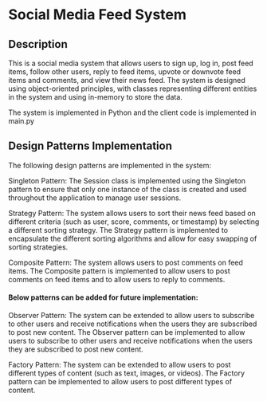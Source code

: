 

# Social Media Feed System

## Description
This is a social media system that allows users to sign up, log in, post feed items, follow other users, reply to feed items, upvote or downvote feed items and comments, and view their news feed. The system is designed using object-oriented principles, with classes representing different entities in the system and using in-memory to store the data.

The system is implemented in Python and the client code is implemented in main.py


## Design Patterns Implementation

The following design patterns are implemented in the system:

Singleton Pattern: The Session class is implemented using the Singleton pattern to ensure that only one instance of the class is created and used throughout the application to manage user sessions.

Strategy Pattern: The system allows users to sort their news feed based on different criteria (such as user, score, comments, or timestamp) by selecting a different sorting strategy. The Strategy pattern is implemented to encapsulate the different sorting algorithms and allow for easy swapping of sorting strategies.

Composite Pattern: The system allows users to post comments on feed items. The Composite pattern is implemented to allow users to post comments on feed items and to allow users to reply to comments.

#### Below patterns can be added for future implementation:

Observer Pattern: The system can be extended to allow users to subscribe to other users and receive notifications when the users they are subscribed to post new content. The Observer pattern can be implemented to allow users to subscribe to other users and receive notifications when the users they are subscribed to post new content.

Factory Pattern: The system can be extended to allow users to post different types of content (such as text, images, or videos). The Factory pattern can be implemented to allow users to post different types of content.
